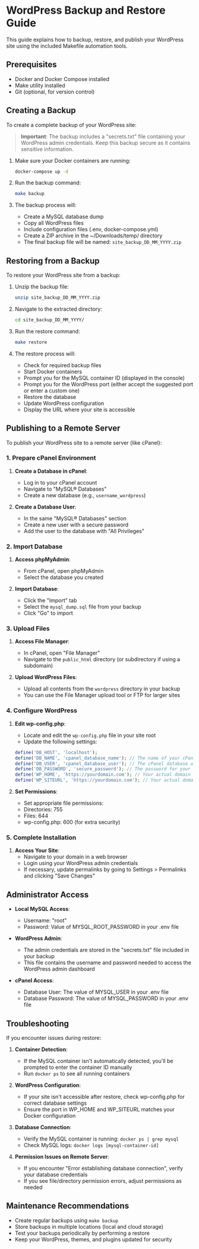 # WordPress Backup and Restore Guide

This guide explains how to backup, restore, and publish your WordPress site using the included Makefile automation tools.

## Prerequisites

- Docker and Docker Compose installed
- Make utility installed
- Git (optional, for version control)

## Creating a Backup

To create a complete backup of your WordPress site:

> **Important**: The backup includes a "secrets.txt" file containing your WordPress admin credentials. Keep this backup secure as it contains sensitive information.

1. Make sure your Docker containers are running:
   ```bash
   docker-compose up -d
   ```

2. Run the backup command:
   ```bash
   make backup
   ```

3. The backup process will:
   - Create a MySQL database dump
   - Copy all WordPress files
   - Include configuration files (.env, docker-compose.yml)
   - Create a ZIP archive in the ~/Downloads/temp/ directory
   - The final backup file will be named: `site_backup_DD_MM_YYYY.zip`

## Restoring from a Backup

To restore your WordPress site from a backup:

1. Unzip the backup file:
   ```bash
   unzip site_backup_DD_MM_YYYY.zip
   ```

2. Navigate to the extracted directory:
   ```bash
   cd site_backup_DD_MM_YYYY/
   ```

3. Run the restore command:
   ```bash
   make restore
   ```

4. The restore process will:
   - Check for required backup files
   - Start Docker containers
   - Prompt you for the MySQL container ID (displayed in the console)
   - Prompt you for the WordPress port (either accept the suggested port or enter a custom one)
   - Restore the database
   - Update WordPress configuration
   - Display the URL where your site is accessible

## Publishing to a Remote Server

To publish your WordPress site to a remote server (like cPanel):

### 1. Prepare cPanel Environment

1. **Create a Database in cPanel**:
   - Log in to your cPanel account
   - Navigate to "MySQL® Databases"
   - Create a new database (e.g., `username_wordpress`)

2. **Create a Database User**:
   - In the same "MySQL® Databases" section
   - Create a new user with a secure password
   - Add the user to the database with "All Privileges"

### 2. Import Database

1. **Access phpMyAdmin**:
   - From cPanel, open phpMyAdmin
   - Select the database you created

2. **Import Database**:
   - Click the "Import" tab
   - Select the `mysql_dump.sql` file from your backup
   - Click "Go" to import

### 3. Upload Files

1. **Access File Manager**:
   - In cPanel, open "File Manager"
   - Navigate to the `public_html` directory (or subdirectory if using a subdomain)

2. **Upload WordPress Files**:
   - Upload all contents from the `wordpress` directory in your backup
   - You can use the File Manager upload tool or FTP for larger sites

### 4. Configure WordPress

1. **Edit wp-config.php**:
   - Locate and edit the `wp-config.php` file in your site root
   - Update the following settings:

   ```php
   define('DB_HOST', 'localhost');
   define('DB_NAME', 'cpanel_database_name'); // The name of your cPanel database
   define('DB_USER', 'cpanel_database_user'); // The cPanel database user
   define('DB_PASSWORD', 'secure_password'); // The password for your cPanel database user
   define('WP_HOME', 'https://yourdomain.com'); // Your actual domain
   define('WP_SITEURL', 'https://yourdomain.com'); // Your actual domain
   ```

2. **Set Permissions**:
   - Set appropriate file permissions:
   - Directories: 755
   - Files: 644
   - wp-config.php: 600 (for extra security)

### 5. Complete Installation

1. **Access Your Site**:
   - Navigate to your domain in a web browser
   - Login using your WordPress admin credentials
   - If necessary, update permalinks by going to Settings > Permalinks and clicking "Save Changes"

## Administrator Access

- **Local MySQL Access**: 
  - Username: "root"
  - Password: Value of MYSQL_ROOT_PASSWORD in your .env file

- **WordPress Admin**:
  - The admin credentials are stored in the "secrets.txt" file included in your backup
  - This file contains the username and password needed to access the WordPress admin dashboard

- **cPanel Access**:
  - Database User: The value of MYSQL_USER in your .env file
  - Database Password: The value of MYSQL_PASSWORD in your .env file

## Troubleshooting

If you encounter issues during restore:

1. **Container Detection**:
   - If the MySQL container isn't automatically detected, you'll be prompted to enter the container ID manually
   - Run `docker ps` to see all running containers

2. **WordPress Configuration**:
   - If your site isn't accessible after restore, check wp-config.php for correct database settings
   - Ensure the port in WP_HOME and WP_SITEURL matches your Docker configuration

3. **Database Connection**:
   - Verify the MySQL container is running: `docker ps | grep mysql`
   - Check MySQL logs: `docker logs [mysql-container-id]`

4. **Permission Issues on Remote Server**:
   - If you encounter "Error establishing database connection", verify your database credentials
   - If you see file/directory permission errors, adjust permissions as needed

## Maintenance Recommendations

- Create regular backups using `make backup`
- Store backups in multiple locations (local and cloud storage)
- Test your backups periodically by performing a restore
- Keep your WordPress, themes, and plugins updated for security
